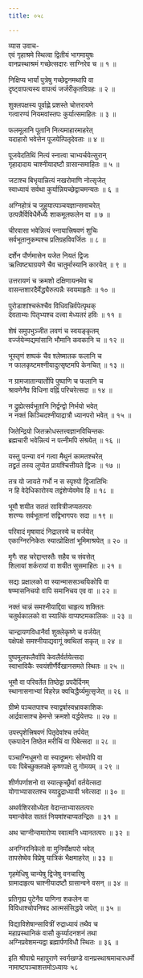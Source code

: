 ```yaml
---
title: ०५८

---
```

व्यास उवाच-  
एवं गृहाश्रमे स्थित्वा द्वितीयं भागमायुषः  
वानप्रस्थाश्रमं गच्छेत्सदारः साग्निरेव च ॥ १ ॥


निक्षिप्य भार्यां पुत्रेषु गच्छेद्वनमथापि वा  
दृष्ट्वापत्यस्य वापत्यं जर्जरीकृतविग्रहः ॥ २ ॥


शुक्लपक्षस्य पूर्वाह्णे प्रशस्ते चोत्तरायणे  
गत्वारण्यं नियमवांस्तपः कुर्यात्समाहितः ॥ ३ ॥


फलमूलानि पूतानि नित्यमाहारमाहरेत्  
यदाहारो भवेत्तेन पूजयेत्पितृदेवताः ॥ ४ ॥


पूजयेदतिथिं नित्यं स्नात्वा चाभ्यर्चयेत्सुरान्  
गृहादादाय चाश्नीयादष्टौ ग्रासान्समाहितः ॥ ५ ॥


जटाश्च बिभृयान्नित्यं नखरोमाणि नोत्सृजेत्  
स्वाध्यायं सर्वथा कुर्यान्नियच्छेद्वाचमन्यतः ॥ ६ ॥


अग्निहोत्रं च जुहुयात्पञ्चयज्ञान्समाचरेत्  
उत्पन्नैर्विविधैर्मेध्यैः शाकमूलफलेन वा ॥ ७ ॥


चीरवासा भवेन्नित्यं स्नायात्त्रिषवणं शुचिः  
सर्वभूतानुकम्पश्च प्रतिग्रहविवर्जितः ॥ ८ ॥


दर्शेन पौर्णमासेन यजेत नियतं द्विजः  
ऋत्विष्ट्याग्रयणे चैव चातुर्मास्यानि कारयेत् ॥ ९ ॥


उत्तरायणं च क्रमशो दक्षिणायनमेव च  
वासन्तशारदैर्मेद्ध्यैरुत्पन्नैः स्वयमाहृतैः ॥ १० ॥


पुरोडाशांश्चरूंश्चैव विधिवन्निर्वपेत्पृथक्  
देवताभ्यः पितृभ्यश्च दत्त्वा मेध्यतरं हविः ॥ ११ ॥


शेषं समुपभुञ्जीत लवणं च स्वयङ्कृतम्  
वर्ज्जयेन्मद्यमांसानि भौमानि कवकानि च ॥ १२ ॥


भूस्तृणं शष्पकं चैव श्लेष्मातक फलानि च  
न फालकृष्टमश्नीयादुत्सृष्टमपि केनचित् ॥ १३ ॥


न ग्रामजातान्यार्तोपि पुष्पाणि च फलानि च  
श्रावणेनैव विधिना वह्निं परिचरेत्सदा ॥ १४ ॥


न द्रुह्येत्सर्वभूतानि निर्द्वन्द्वो निर्भयो भवेत्  
न नक्तं किञ्चिदश्नीयाद्रात्रौ ध्यानपरो भवेत् ॥ १५ ॥


जितेन्द्रियो जितक्रोधस्तत्त्वज्ञानविचिन्तकः  
ब्रह्मचारी भवेन्नित्यं न पत्नीमपि संश्रयेत् ॥ १६ ॥


यस्तु पत्न्या वनं गत्वा मैथुनं कामतश्चरेत्  
तद्व्रतं तस्य लुप्येत प्रायश्चित्तीयते द्विजः ॥ १७ ॥


तत्र यो जायते गर्भो न स स्पृश्यो द्विजातिभिः  
न हि वेदेधिकारोस्य तद्वंशेप्येवमेव हि ॥ १८ ॥


भूमौ शयीत सततं सावित्रीजप्यतत्परः  
शरण्यः सर्वभूतानां सद्विभागपरः सदा ॥ १९ ॥


परिवादं मृषावादं निद्रालस्ये च वर्जयेत्  
एकाग्निरनिकेतः स्यात्प्रोक्षितां भूमिमाश्रयेत् ॥ २० ॥


मृगैः सह चरेद्दान्तस्तैः सहैव च संवसेत्  
शिलायां शर्करायां वा शयीत सुसमाहितः ॥ २१ ॥


सद्यः प्रक्षालको वा स्यान्माससञ्चयिकोपि वा  
षण्मासनिचयो वापि समानिचय एव वा ॥ २२ ॥


नक्तं चान्नं समश्नीयाद्दिवा चाहृत्य शक्तितः  
चतुर्थकालको वा स्यात्किं वाप्यष्टमकालिकः ॥ २३ ॥


चान्द्रायणविधानैर्वा शुक्लेकृष्णे च वर्जयेत्  
पक्षेपक्षे समश्नीयाद्यवागूं क्वथितां सकृत् ॥ २४ ॥


पुष्पमूलफलैर्वापि केवलैर्वर्तयेत्सदा  
स्वाभाविकैः स्वयंशीर्णैर्वैखानसमते स्थितः ॥ २५ ॥


भूमौ वा परिवर्तेत तिष्ठेद्वा प्रपदैर्दिनम्  
स्थानासनाभ्यां विहरेन्न क्वचिद्धैर्य्यमुत्सृजेत् ॥ २६ ॥


ग्रीष्मे पञ्चतपाश्च स्याद्वर्षास्वभ्रावकाशिकः  
आर्द्रवासाश्च हेमन्ते क्रमशो वर्द्धयेत्तपः ॥ २७ ॥


उपस्पृशेत्त्रिषवणं पितृदेवांश्च तर्पयेत्  
एकपादेन तिष्ठेत मरीचिं वा पिबेत्सदा ॥ २८ ॥


पञ्चाग्निधूमगो वा स्यादूष्मगः सोमपोपि वा  
पयः पिबेच्छुक्लपक्षे कृष्णपक्षे तु गोमयम् ॥ २९ ॥


शीर्णपर्णाशनो वा स्यात्कृच्छ्रैर्वा वर्तयेत्सदा  
योगाभ्यासरतश्च स्याद्रुद्राध्यायी भवेत्सदा ॥ ३० ॥


अथर्वशिरसोध्येता वेदान्ताभ्यासतत्परः  
यमान्सेवेत सततं नियमांश्चाप्यतन्द्रितः ॥ ३१ ॥


अथ चाग्नीन्समारोप्य स्वात्मनि ध्यानतत्परः ॥ ३२ ॥


अनग्निरनिकेतो वा मुनिर्मोक्षपरो भवेत्  
तापसेष्वेव विप्रेषु यात्रिकं भैक्षमाहरेत् ॥ ३३ ॥


गृहमेधिषु चान्येषु द्विजेषु वनचारिषु  
ग्रामादाहृत्य चाश्नीयादष्टौ ग्रासान्वने वसन् ॥ ३४ ॥


प्रतिगृह्य पुटेनैव पाणिना शकलेन वा  
विविधाश्चोपनिषद आत्मसंसिद्धये जपेत् ॥ ३५ ॥


विद्याविशेषान्सावित्रीं रुद्राध्यायं तथैव च  
महाप्रस्थानिकं वासौ कुर्य्यादनशनं तथा  
अग्निप्रवेशमन्यद्वा ब्रह्मार्पणविधौ स्थितः ॥ ३६ ॥


इति श्रीपाद्मे महापुराणे स्वर्गखण्डे वानप्रस्थाश्रमाचारधर्मो  
नामाष्टपञ्चाशत्तमोऽध्यायः ५८